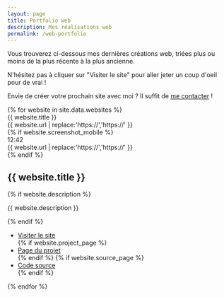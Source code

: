 ```yaml
---
layout: page
title: Portfolio web
description: Mes réalisations web
permalink: /web-portfolio
---
```


Vous trouverez ci-dessous mes dernières créations web, triées plus ou moins de la plus récente à la plus ancienne.

N'hésitez pas à cliquer sur "Visiter le site" pour aller jeter un coup d'oeil pour de vrai !

Envie de créer votre prochain site avec moi ? Il suffit de [me contacter](/contact) !

<div class="websites-showcase">
	{% for website in site.data.websites %}
	<div class="website">
		<div class="preview">
			<div class="desktop">
				<div class="browser">
					<div class="browser-gui">
						<div class="browser-window">
							<div class="browser-tabs">
								<div class="browser-tab">{{ website.title }}</div>
								<div class="new-tab"></div>
							</div>
							<div class="browser-buttons">
								<span><i class="fa fa-expand" aria-hidden="true"></i></span>
								<span><i class="fa fa-times" aria-hidden="true"></i></span>
							</div>
						</div>
						<div class="browser-bar">
							<i class="fa fa-arrow-left" aria-hidden="true"></i>
							<i class="fa fa-arrow-right" aria-hidden="true"></i>
							<i class="fa fa-refresh" aria-hidden="true"></i>
							<div class="browser-address">
								<span class="browser-url">{{ website.url | replace:'https://','<span class="https">https</span>://' }}</span>
								<i class="fa fa-star-o" aria-hidden="true"></i>
							</div>
							<i class="fa fa-bars" aria-hidden="true"></i>
						</div>
					</div>
					<div class="browser-page" style="background-image: url({{ website.screenshot }})"></div>
				</div>
			</div>
			{% if website.screenshot_mobile %}
			<div class="mobile">
				<div class="browser">
					<div class="browser-gui">
						<div class="phone-bar">
							<i class="fa fa-volume-off" aria-hidden="true"></i>
							<i class="fa fa-wifi" aria-hidden="true"></i>
							<i class="fa fa-battery-three-quarters" aria-hidden="true"></i>
							<span>12:42</span>
						</div>
						<div class="browser-bar">
							<div class="browser-address">
								<span class="browser-url">{{ website.url | replace:'https://','<span class="https">https</span>://' }}</span>
							</div>
							<i class="fa fa-bars" aria-hidden="true"></i>
						</div>
					</div>
					<div class="browser-page" style="background-image: url({{ website.screenshot_mobile }})"></div>
				</div>
			</div>
			{% endif %}
		</div>
		<div class="about">
			<div class="about-text">
				<h2>{{ website.title }}</h2>
				{% if website.description %}
				<p>{{ website.description }}</p>
				{% endif %}
			</div>
			<ul class="about-links">
				<li><a href="{{ website.url }}"><i class="fa fa-mouse-pointer" aria-hidden="true"></i> Visiter le site</a></li>
				{% if website.project_page %}
				<li><a href="{{ website.project_page }}"><i class="fa fa-info-circle" aria-hidden="true"></i> Page du projet</a></li>
				{% endif %}
				{% if website.source_page %}
				<li><a href="{{ website.source_page }}"><i class="fa fa-code-fork" aria-hidden="true"></i> Code source</a></li>
				{% endif %}
			</ul>
		</div>
	</div>
	{% endfor %}
</div>
